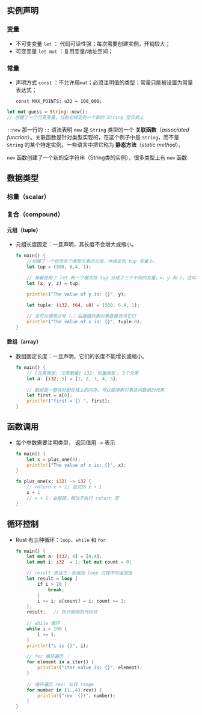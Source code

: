 ## 实例声明

### 变量

- 不可变变量 `let`   ： 代码可读性强；每次需要创建实例，开销较大；
- 可变变量  `let mut` ：复用变量/地址空间；

### 常量

- 声明方式 `const` ：不允许用`mut`；必须注明值的类型；常量只能被设置为常量表达式；

  `const MAX_POINTS: u32 = 100_000;`

```rust
let mut guess = String::new();
// 创建了一个可变变量，当前它绑定到一个新的 String 空实例上
```

`::new` 那一行的 `::` 语法表明 `new` 是 `String` 类型的一个 **关联函数**（*associated function*）。关联函数是针对类型实现的，在这个例子中是 `String`，而不是 `String` 的某个特定实例。一些语言中把它称为 **静态方法**（*static method*）。

`new` 函数创建了一个新的空字符串（String类的实例），很多类型上有 `new` 函数



## 数据类型

### 标量（scalar）



### 复合（compound）

#### 元组（tuple）

- 元组长度固定：一旦声明，其长度不会增大或缩小。

  ```rust
  fn main() {
      //创建了一个包含多个类型元素的元组，并绑定到 tup 变量上。
      let tup = (500, 6.4, 1);
  
      // 接着使用了 let 和一个模式将 tup 分成了三个不同的变量，x、y 和 z。这叫做 解构（destructuring）
      let (x, y, z) = tup;
  
      println!("The value of y is: {}", y);
      
      let tuple: (i32, f64, u8) = (500, 6.4, 1);
  
      // 也可以使用点号（.）后跟值的索引来直接访问它们
      println!("The value of x is: {}", tuple.0);
  }
  ```

  

#### 数组（array）

- 数组固定长度：一旦声明，它们的长度不能增长或缩小。

  ```rust
  fn main() {
      // [元素类型; 元素数量] i32: 标量类型； 5个元素
      let a: [i32; 5] = [1, 2, 3, 4, 5];
      
      // 数组是一整块分配在栈上的内存。可以使用索引来访问数组的元素
      let first = a[0];
      println!("first = {} ", first);
  }
  ```

  

## 函数调用

- 每个参数需要注明类型， 返回值用 `->` 表示

  ```rust
  fn main() {
      let x = plus_one(5);
      println!("The value of x is: {}", x);
  }
  
  fn plus_one(x: i32) -> i32 {
      // return x + 1; 显式的 x + 1
      x + 1
      // x + 1；会报错，相当于执行 return 空
  }
  
  ```

  

## 循环控制

- Rust 有三种循环：`loop`、`while` 和 `for`

  ```rust
  fn main() {
      let mut a: [i32; 4] = [0;4];
      let mut i: i32  = 1; let mut count = 0;
  
      // result 表达式：会返回 loop 过程中的返回值 
      let result = loop {
          if i > 10 {
              break;
          }
          i += i; a[count] = i; count += 1;
      };
      result;   // 执行刚刚的代码块
      
      // while 循环
      while i < 100 {
          i += i;
      }
      println!("i is {}", i);
  
      // for 循环遍历 ： 
      for element in a.iter() {
          println!("iter value is: {}", element);
      }
      
      // 循环遍历 rev: 反转 range
      for number in (1..4).rev() {
          println!("rev  {}!", number);
      }
  }
  ```
  


